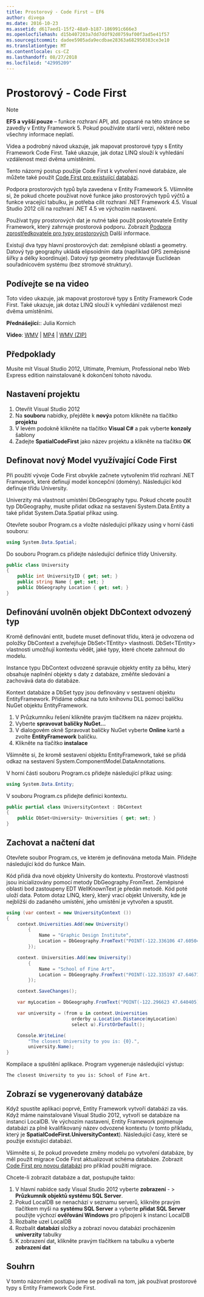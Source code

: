 ```yaml
---
title: Prostorový - Code First – EF6
author: divega
ms.date: 2016-10-23
ms.assetid: d617aed1-15f2-48a9-b187-186991c666e3
ms.openlocfilehash: d15b407203a7dd7ddf92d0759af00f3ad5e41f57
ms.sourcegitcommit: dadee5905ada9ecdbae28363a682950383ce3e10
ms.translationtype: MT
ms.contentlocale: cs-CZ
ms.lasthandoff: 08/27/2018
ms.locfileid: "42995209"
---
```

# <a name="spatial---code-first"></a>Prostorový - Code First
> [!NOTE]
> **EF5 a vyšší pouze** – funkce rozhraní API, atd. popsané na této stránce se zavedly v Entity Framework 5. Pokud používáte starší verzi, některé nebo všechny informace neplatí.

Videa a podrobný návod ukazuje, jak mapovat prostorové typy s Entity Framework Code First. Také ukazuje, jak dotaz LINQ slouží k vyhledání vzdálenost mezi dvěma umístěními.

Tento názorný postup použije Code First k vytvoření nové databáze, ale můžete také použít [Code First pro existující databázi](~/ef6/modeling/code-first/workflows/existing-database.md).

Podpora prostorových typů byla zavedena v Entity Framework 5. Všimněte si, že pokud chcete používat nové funkce jako prostorových typů výčtů a funkce vracející tabulku, je potřeba cílit rozhraní .NET Framework 4.5. Visual Studio 2012 cílí na rozhraní .NET 4.5 ve výchozím nastavení.

Používat typy prostorových dat je nutné také použít poskytovatele Entity Framework, který zahrnuje prostorová podporu. Zobrazit [Podpora zprostředkovatele pro typy prostorových](~/ef6/fundamentals/providers/spatial-support.md) Další informace.

Existují dva typy hlavní prostorových dat: zeměpisné oblasti a geometry. Datový typ geography ukládá elipsoidním data (například GPS zeměpisné šířky a délky koordinuje). Datový typ geometry představuje Euclidean souřadnicovém systému (bez stromové struktury).

## <a name="watch-the-video"></a>Podívejte se na video
Toto video ukazuje, jak mapovat prostorové typy s Entity Framework Code First. Také ukazuje, jak dotaz LINQ slouží k vyhledání vzdálenost mezi dvěma umístěními.

**Přednášející:**: Julia Kornich

**Video**: [WMV](http://download.microsoft.com/download/9/1/3/913EA17E-6F97-41D8-A4FE-805A0D83D26A/HDI-ITPro-MSDN-winvideo-spatialwithcodefirst.wmv) | [MP4](http://download.microsoft.com/download/9/1/3/913EA17E-6F97-41D8-A4FE-805A0D83D26A/HDI-ITPro-MSDN-mp4video-spatialwithcodefirst.m4v) | [WMV (ZIP)](http://download.microsoft.com/download/9/1/3/913EA17E-6F97-41D8-A4FE-805A0D83D26A/HDI-ITPro-MSDN-winvideo-spatialwithcodefirst.zip)

## <a name="pre-requisites"></a>Předpoklady

Musíte mít Visual Studio 2012, Ultimate, Premium, Professional nebo Web Express edition nainstalované k dokončení tohoto návodu.

## <a name="set-up-the-project"></a>Nastavení projektu

1.  Otevřít Visual Studio 2012
2.  Na **souboru** nabídky, přejděte k **nový**a potom klikněte na tlačítko **projektu**
3.  V levém podokně klikněte na tlačítko **Visual C\#** a pak vyberte **konzoly** šablony
4.  Zadejte **SpatialCodeFirst** jako název projektu a klikněte na tlačítko **OK**

## <a name="define-a-new-model-using-code-first"></a>Definovat nový Model využívající Code First

Při použití vývoje Code First obvykle začnete vytvořením tříd rozhraní .NET Framework, které definují model koncepční (domény). Následující kód definuje třídu University.

Univerzity má vlastnost umístění DbGeography typu. Pokud chcete použít typ DbGeography, musíte přidat odkaz na sestavení System.Data.Entity a také přidat System.Data.Spatial příkaz using.

Otevřete soubor Program.cs a vložte následující příkazy using v horní části souboru:

``` csharp
using System.Data.Spatial;
```

Do souboru Program.cs přidejte následující definice třídy University.

``` csharp
public class University  
{
    public int UniversityID { get; set; }
    public string Name { get; set; }
    public DbGeography Location { get; set; }
}
```

## <a name="define-the-dbcontext-derived-type"></a>Definování uvolněn objekt DbContext odvozený typ

Kromě definování entit, budete muset definovat třídu, která je odvozena od položky DbContext a zveřejňuje DbSet&lt;TEntity&gt; vlastnosti. DbSet&lt;TEntity&gt; vlastnosti umožňují kontextu vědět, jaké typy, které chcete zahrnout do modelu.

Instance typu DbContext odvozené spravuje objekty entity za běhu, který obsahuje naplnění objekty s daty z databáze, změňte sledování a zachovává data do databáze.

Kontext databáze a DbSet typy jsou definovány v sestavení objektu EntityFramework. Přidáme odkaz na tuto knihovnu DLL pomocí balíčku NuGet objektu EntityFramework.

1.  V Průzkumníku řešení klikněte pravým tlačítkem na název projektu.
2.  Vyberte **spravovat balíčky NuGet...**
3.  V dialogovém okně Spravovat balíčky NuGet vyberte **Online** kartě a zvolte **EntityFramework** balíčku.
4.  Klikněte na tlačítko **instalace**

Všimněte si, že kromě sestavení objektu EntityFramework, také se přidá odkaz na sestavení System.ComponentModel.DataAnnotations.

V horní části souboru Program.cs přidejte následující příkaz using:

``` csharp
using System.Data.Entity;
```

V souboru Program.cs přidejte definici kontextu. 

``` csharp
public partial class UniversityContext : DbContext
{
    public DbSet<University> Universities { get; set; }
}
```

## <a name="persist-and-retrieve-data"></a>Zachovat a načtení dat

Otevřete soubor Program.cs, ve kterém je definována metoda Main. Přidejte následující kód do funkce Main.

Kód přidá dva nové objekty University do kontextu. Prostorové vlastnosti jsou inicializovány pomocí metody DbGeography.FromText. Zeměpisné oblasti bod zastoupeny EDT WellKnownText je předán metodě. Kód poté uloží data. Potom dotaz LINQ, který, který vrací objekt University, kde je nejbližší do zadaného umístění, jeho umístění je vytvořen a spustit.

``` csharp
using (var context = new UniversityContext ())
{
    context.Universities.Add(new University()
        {
            Name = "Graphic Design Institute",
            Location = DbGeography.FromText("POINT(-122.336106 47.605049)"),
        });

    context. Universities.Add(new University()
        {
            Name = "School of Fine Art",
            Location = DbGeography.FromText("POINT(-122.335197 47.646711)"),
        });

    context.SaveChanges();

    var myLocation = DbGeography.FromText("POINT(-122.296623 47.640405)");

    var university = (from u in context.Universities
                        orderby u.Location.Distance(myLocation)
                        select u).FirstOrDefault();

    Console.WriteLine(
        "The closest University to you is: {0}.",
        university.Name);
}
```

Kompilace a spuštění aplikace. Program vygeneruje následující výstup:

```
The closest University to you is: School of Fine Art.
```

## <a name="view-the-generated-database"></a>Zobrazí se vygenerovaný databáze

Když spustíte aplikaci poprvé, Entity Framework vytvoří databázi za vás. Když máme nainstalované Visual Studio 2012, vytvoří se databáze na instanci LocalDB. Ve výchozím nastavení, Entity Framework pojmenuje databázi za plně kvalifikovaný název odvozené kontextu (v tomto příkladu, který je **SpatialCodeFirst.UniversityContext**). Následující časy, které se použije existující databázi.  

Všimněte si, že pokud provedete změny modelu po vytvoření databáze, by měl použít migrace Code First aktualizovat schéma databáze. Zobrazit [Code First pro novou databázi](~/ef6/modeling/code-first/workflows/new-database.md) pro příklad použití migrace.

Chcete-li zobrazit databáze a dat, postupujte takto:

1.  V hlavní nabídce sady Visual Studio 2012 vyberte **zobrazení**  - &gt; **Průzkumník objektů systému SQL Server**.
2.  Pokud LocalDB se nenachází v seznamu serverů, klikněte pravým tlačítkem myši na **systému SQL Server** a vyberte **přidat SQL Server** použijte výchozí **ověřování Windows** pro připojení k instanci LocalDB
3.  Rozbalte uzel LocalDB
4.  Rozbalit **databází** složky a zobrazí novou databázi procházením **univerzity** tabulky
5.  K zobrazení dat, klikněte pravým tlačítkem na tabulku a vyberte **zobrazení dat**

## <a name="summary"></a>Souhrn

V tomto názorném postupu jsme se podívali na tom, jak používat prostorové typy s Entity Framework Code First. 
